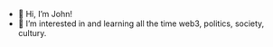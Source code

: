- 👋 Hi, I’m John!
- 👀 I’m interested in and learning all the time web3, politics, society, cultury.

<!---
johnfreeman97/johnfreeman97 is a ✨ special ✨ repository because its `README.md` (this file) appears on your GitHub profile.
You can click the Preview link to take a look at your changes.
--->
